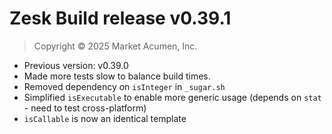 # Zesk Build release v0.39.1

> Copyright &copy; 2025 Market Acumen, Inc.

- Previous version: v0.39.0
- Made more tests slow to balance build times.
- Removed dependency on `isInteger` in `_sugar.sh`
- Simplified `isExecutable` to enable more generic usage (depends on `stat` - need to test cross-platform)
- `isCallable` is now an identical template
